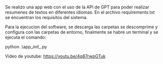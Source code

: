 Se realizo una app web con el uso de la API de GPT para poder realizar resumenes de textos en diferentes idiomas.
En el archivo requirements.txt se encuentran los requisitos del sistema.

Para la ejecucion del software, se descarga las carpetas se descomprime y configura con las carpetas de entorno, finalmente se habre un terminal y se ejecuta el comando:

python .\app\__init__.py

Video de youtube: https://youtu.be/4q87rwpGTuk
